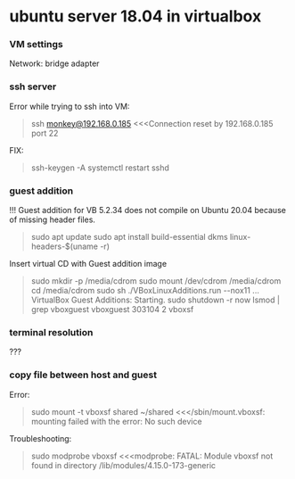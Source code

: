 
# ubuntu server 18.04 in virtualbox

### VM settings

Network: bridge adapter

### ssh server

Error while trying to ssh into VM:
>ssh monkey@192.168.0.185 
<<<Connection reset by 192.168.0.185 port 22

FIX:
>ssh-keygen -A
>systemctl restart sshd

### guest addition 

!!! Guest addition for VB 5.2.34 does not compile on Ubuntu 20.04 because of missing header files.

>sudo apt update
>sudo apt install build-essential dkms linux-headers-$(uname -r)

Insert virtual CD with Guest addition image

>sudo mkdir -p /media/cdrom
>sudo mount /dev/cdrom /media/cdrom
>cd /media/cdrom
>sudo sh ./VBoxLinuxAdditions.run --nox11
...
VirtualBox Guest Additions: Starting.
>sudo shutdown -r now
>lsmod | grep vboxguest
vboxguest 303104 2 vboxsf

### terminal resolution

???

### copy file between host and guest

Error:
>sudo mount -t vboxsf shared ~/shared 
<<</sbin/mount.vboxsf: mounting failed with the error: No such device

Troubleshooting:
>sudo modprobe vboxsf
<<<modprobe: FATAL: Module vboxsf not found in directory /lib/modules/4.15.0-173-generic